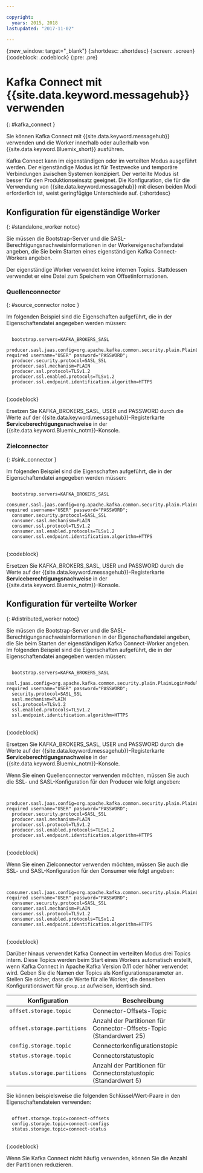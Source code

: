 ```yaml
---

copyright:
  years: 2015, 2018
lastupdated: "2017-11-02"

---
```


{:new_window: target="_blank"}
{:shortdesc: .shortdesc}
{:screen: .screen}
{:codeblock: .codeblock}
{:pre: .pre}

# Kafka Connect mit {{site.data.keyword.messagehub}} verwenden
{: #kafka_connect }

Sie können Kafka Connect mit {{site.data.keyword.messagehub}} verwenden und die Worker innerhalb oder außerhalb von {{site.data.keyword.Bluemix_short}} ausführen.

Kafka Connect kann im eigenständigen oder im verteilten Modus ausgeführt werden. Der eigenständige Modus ist für Testzwecke und temporäre Verbindungen zwischen Systemen konzipiert. Der verteilte Modus ist besser für den Produktionseinsatz geeignet. Die Konfiguration, die für die Verwendung von {{site.data.keyword.messagehub}} mit diesen beiden Modi erforderlich ist, weist geringfügige Unterschiede auf.
{:shortdesc}

## Konfiguration für eigenständige Worker
{: #standalone_worker notoc}

Sie müssen die Bootstrap-Server und die SASL-Berechtigungsnachweisinformationen in der Workereigenschaftendatei angeben, die Sie beim Starten eines eigenständigen Kafka Connect-Workers angeben.

Der eigenständige Worker verwendet keine internen Topics. Stattdessen verwendet er eine Datei zum Speichern von Offsetinformationen.

### Quellenconnector
{: #source_connector notoc }

Im folgenden Beispiel sind die Eigenschaften aufgeführt, die in der Eigenschaftendatei angegeben werden müssen:

<pre>
<code>
  bootstrap.servers=KAFKA_BROKERS_SASL
  producer.sasl.jaas.config=org.apache.kafka.common.security.plain.PlainLoginModule required username="USER" password="PASSWORD";
  producer.security.protocol=SASL_SSL
  producer.sasl.mechanism=PLAIN
  producer.ssl.protocol=TLSv1.2
  producer.ssl.enabled.protocols=TLSv1.2
  producer.ssl.endpoint.identification.algorithm=HTTPS
</code>
</pre>
{:codeblock}

Ersetzen Sie KAFKA_BROKERS_SASL, USER und PASSWORD durch die Werte auf der {{site.data.keyword.messagehub}}-Registerkarte **Serviceberechtigungsnachweise** in der {{site.data.keyword.Bluemix_notm}}-Konsole.

### Zielconnector
{: #sink_connector }

Im folgenden Beispiel sind die Eigenschaften aufgeführt, die in der Eigenschaftendatei angegeben werden müssen:

<pre>
<code>
  bootstrap.servers=KAFKA_BROKERS_SASL
  consumer.sasl.jaas.config=org.apache.kafka.common.security.plain.PlainLoginModule required username="USER" password="PASSWORD";
  consumer.security.protocol=SASL_SSL
  consumer.sasl.mechanism=PLAIN
  consumer.ssl.protocol=TLSv1.2
  consumer.ssl.enabled.protocols=TLSv1.2
  consumer.ssl.endpoint.identification.algorithm=HTTPS
</code>
</pre>
{:codeblock}

Ersetzen Sie KAFKA_BROKERS_SASL, USER und PASSWORD durch die Werte auf der {{site.data.keyword.messagehub}}-Registerkarte **Serviceberechtigungsnachweise** in der {{site.data.keyword.Bluemix_notm}}-Konsole.

## Konfiguration für verteilte Worker
{: #distributed_worker notoc}

Sie müssen die Bootstrap-Server und die SASL-Berechtigungsnachweisinformationen in der Eigenschaftendatei angeben, die Sie beim Starten der eigenständigen Kafka Connect-Worker angeben. Im folgenden Beispiel sind die Eigenschaften aufgeführt, die in der Eigenschaftendatei angegeben werden müssen:

<pre>
<code>
  bootstrap.servers=KAFKA_BROKERS_SASL
  sasl.jaas.config=org.apache.kafka.common.security.plain.PlainLoginModule required username="USER" password="PASSWORD";
  security.protocol=SASL_SSL
  sasl.mechanism=PLAIN
  ssl.protocol=TLSv1.2
  ssl.enabled.protocols=TLSv1.2
  ssl.endpoint.identification.algorithm=HTTPS
</code>
</pre>
{:codeblock}

Ersetzen Sie KAFKA_BROKERS_SASL, USER und PASSWORD durch die Werte auf der {{site.data.keyword.messagehub}}-Registerkarte **Serviceberechtigungsnachweise** in der {{site.data.keyword.Bluemix_notm}}-Konsole.

Wenn Sie einen Quellenconnector verwenden möchten, müssen Sie auch die SSL- und SASL-Konfiguration für den Producer wie folgt angeben:

<pre>
<code>
  producer.sasl.jaas.config=org.apache.kafka.common.security.plain.PlainLoginModule required username="USER" password="PASSWORD";
  producer.security.protocol=SASL_SSL
  producer.sasl.mechanism=PLAIN
  producer.ssl.protocol=TLSv1.2
  producer.ssl.enabled.protocols=TLSv1.2
  producer.ssl.endpoint.identification.algorithm=HTTPS
</code>
</pre>
{:codeblock}

Wenn Sie einen Zielconnector verwenden möchten, müssen Sie auch die SSL- und SASL-Konfiguration für den Consumer wie folgt angeben:

<pre>
<code>
  consumer.sasl.jaas.config=org.apache.kafka.common.security.plain.PlainLoginModule required username="USER" password="PASSWORD";
  consumer.security.protocol=SASL_SSL
  consumer.sasl.mechanism=PLAIN
  consumer.ssl.protocol=TLSv1.2
  consumer.ssl.enabled.protocols=TLSv1.2
  consumer.ssl.endpoint.identification.algorithm=HTTPS
</code>
</pre>
{:codeblock}

Darüber hinaus verwendet Kafka Connect im verteilten Modus drei Topics intern. Diese Topics werden beim Start eines Workers automatisch erstellt, wenn Kafka Connect in Apache Kafka Version 0.11 oder höher verwendet wird. Geben Sie die Namen der Topics als Konfigurationsparameter an. Stellen Sie sicher, dass die Werte für alle Worker, die denselben Konfigurationswert für `group.id` aufweisen, identisch sind.

| Konfiguration               | Beschreibung                                                         |
| --------------------------- | ------------------------------------------------------------------- |
| `offset.storage.topic`      | Connector-Offsets-Topic                                             |
| `offset.storage.partitions` | Anzahl der Partitionen für Connector-Offsets-Topic (Standardwert 25) |
| `config.storage.topic`      | Connectorkonfigurationstopic                                       |
| `status.storage.topic`      | Connectorstatustopic                                              |
| `status.storage.partitions` | Anzahl der Partitionen für Connectorstatustopic (Standardwert 5)          |

Sie können beispielsweise die folgenden Schlüssel/Wert-Paare in den Eigenschaftendateien verwenden:

<pre>
<code>
  offset.storage.topic=connect-offsets
  config.storage.topic=connect-configs
  status.storage.topic=connect-status
</code>
</pre>
{:codeblock}

Wenn Sie Kafka Connect nicht häufig verwenden, können Sie die Anzahl der Partitionen reduzieren.



